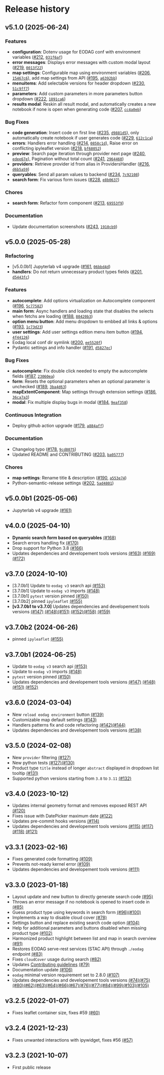 # Release history

## v5.1.0 (2025-06-24)

### Features

- **configuration**: Dotenv usage for EODAG conf with environment variables
  ([#212](https://github.com/CS-SI/eodag-labextension/pull/212),
  [`031f6af`](https://github.com/CS-SI/eodag-labextension/commit/031f6af2b2960f47f994163e6f33b43c6ef4c1ac))
- **error messages**: Displays error messages with custom modal layout
  ([#219](https://github.com/CS-SI/eodag-labextension/pull/219),
  [`0013f22`](https://github.com/CS-SI/eodag-labextension/commit/0013f222b37b9865234b79967d015c3d9aecf588))
- **map settings**: Configurable map using environment variables
  ([#206](https://github.com/CS-SI/eodag-labextension/pull/206),
  [`15467c6`](https://github.com/CS-SI/eodag-labextension/commit/15467c68ee402ea65b459513dd098a95860e8a4a)), add map
  settings from API ([#195](https://github.com/CS-SI/eodag-labextension/pull/195),
  [`a6392bb`](https://github.com/CS-SI/eodag-labextension/commit/a6392bb29c3775068a30aec9a7e2758d440a5f33))
- **menuitems**: Add selectable versions for header dropdown
  ([#230](https://github.com/CS-SI/eodag-labextension/pull/230),
  [`51c9ff7`](https://github.com/CS-SI/eodag-labextension/commit/51c9ff7caa32e37988fbedd61c1f9c55d94b0fb6))
- **parameters**: Add custom parameters in more parameters button dropdown
  ([#222](https://github.com/CS-SI/eodag-labextension/pull/222),
  [`1891ca6`](https://github.com/CS-SI/eodag-labextension/commit/1891ca6493a18350b88ccac0a5b5f7a9143326e5))
- **results modal**: Reskin all result modal, and automatically creates a new notebook if none is open when generating
  code ([#207](https://github.com/CS-SI/eodag-labextension/pull/207),
  [`cc4a0eb`](https://github.com/CS-SI/eodag-labextension/commit/cc4a0eb661847c507e01b1dd744cedbc1c731178))

### Bug Fixes

- **code generation**: Insert code on first line ([#235](https://github.com/CS-SI/eodag-labextension/pull/235),
  [`d9881d5`](https://github.com/CS-SI/eodag-labextension/commit/d9881d5589efa8cd555826121c7561bf93bf3a12)), only
  automatically create notebook if user generates code
  ([#229](https://github.com/CS-SI/eodag-labextension/pull/229),
  [`612c1ca`](https://github.com/CS-SI/eodag-labextension/commit/612c1ca8c04d5713993cd988711f22bc0220265c))
- **errors**: Handlers error handling ([#214](https://github.com/CS-SI/eodag-labextension/pull/214),
  [`0858c1d`](https://github.com/CS-SI/eodag-labextension/commit/0858c1de28a5796b5588578550040982c52132c4)), Raise
  error on conflicting ipyleaflet version ([#218](https://github.com/CS-SI/eodag-labextension/pull/218),
  [`bf68052`](https://github.com/CS-SI/eodag-labextension/commit/bf680527b3f6fe217b57a971a26678348d046cd5))
- **preview**: Search page iteration through provider next page
  ([#240](https://github.com/CS-SI/eodag-labextension/pull/240),
  [`edee67e`](https://github.com/CS-SI/eodag-labextension/commit/edee67e6606f6d9d866054487d15fe889fb72d60)), Pagination
  without total count ([#241](https://github.com/CS-SI/eodag-labextension/pull/241),
  [`2964460`](https://github.com/CS-SI/eodag-labextension/commit/2964460d54da91a48a2dcf7b28545f86af528eb2))
- **providers**: Retrieve provider id from alias in ProvidersHandler
  ([#216](https://github.com/CS-SI/eodag-labextension/pull/216),
  [`d6b5a59`](https://github.com/CS-SI/eodag-labextension/commit/d6b5a59c064107e16ce472a0bca4c0bb14895f33))
- **queryables**: Send all param values to backend
  ([#234](https://github.com/CS-SI/eodag-labextension/pull/234),
  [`7c92108`](https://github.com/CS-SI/eodag-labextension/commit/7c92108fcbe6467abe7a9e2037ac9d1a28325f52))
- **search form**: Fix various form issues ([#228](https://github.com/CS-SI/eodag-labextension/pull/228),
  [`e8b0637`](https://github.com/CS-SI/eodag-labextension/commit/e8b063762cdbecd2a2b5ffa4087b2a4f0ae87772))

### Chores

- **search form**: Refactor form component ([#213](https://github.com/CS-SI/eodag-labextension/pull/213),
  [`69553f9`](https://github.com/CS-SI/eodag-labextension/commit/69553f94512121be836998daeccc9e82ce0bf468))

### Documentation

- Update documentation screenshots ([#243](https://github.com/CS-SI/eodag-labextension/pull/243),
  [`1910cb9`](https://github.com/CS-SI/eodag-labextension/commit/1910cb9dfcc11000a8407240382fb649ce1f95be))

## v5.0.0 (2025-05-28)

### Refactoring

- [v5.0.0b1] Jupyterlab v4 upgrade ([#161](https://github.com/CS-SI/eodag-labextension/pull/161),
  [`06bbd4d`](https://github.com/CS-SI/eodag-labextension/commit/06bbd4d7503c331193237e06c0dca03da9ca3d64))
- **handlers**: Do not return unnecessary product types fields
  ([#201](https://github.com/CS-SI/eodag-labextension/pull/201),
  [`d5443fc`](https://github.com/CS-SI/eodag-labextension/commit/d5443fca95650cfe67bba86c2af34cf55509b5cc))

### Features

- **autocomplete**: Add options virtualization on Autocomplete component
  ([#196](https://github.com/CS-SI/eodag-labextension/pull/196),
  [`5c77582`](https://github.com/CS-SI/eodag-labextension/commit/5c7758292961205951be7087bdcc1078a9223241))
- **main form**: Async handlers and loading state that disables the selects when fetchs are loading
  ([#188](https://github.com/CS-SI/eodag-labextension/pull/188),
  [`80420b3`](https://github.com/CS-SI/eodag-labextension/commit/80420b3c7a37a8dffa92e0df686b160b92bccea3))
- **option menu button**: Add menu dropdown to embbed all links & options
  ([#193](https://github.com/CS-SI/eodag-labextension/pull/193),
  [`1c73d23`](https://github.com/CS-SI/eodag-labextension/commit/1c73d2362cae0eeb751fa6270a84e46935ceb04d))
- **user settings**: Add user settings edition menu item button
  ([#194](https://github.com/CS-SI/eodag-labextension/pull/194),
  [`4f44126`](https://github.com/CS-SI/eodag-labextension/commit/4f44126a75f7bd8e54a26c45e3a1de0bd9fe5b14))
- Eodag local conf dir symlink ([#200](https://github.com/CS-SI/eodag-labextension/pull/200),
  [`ee5520f`](https://github.com/CS-SI/eodag-labextension/commit/ee5520ffb48fb2ba346fea5f4f4f71f9b153ff6b))
- Pydantic settings and info handler ([#191](https://github.com/CS-SI/eodag-labextension/pull/191),
  [`d5827ec`](https://github.com/CS-SI/eodag-labextension/commit/d5827ec6287979ea90ee139cd5939e59bca0c505))

### Bug Fixes

- **autocomplete**: Fix double click needed to empty the autocomplete fields
  ([#187](https://github.com/CS-SI/eodag-labextension/pull/187),
  [`23060ea`](https://github.com/CS-SI/eodag-labextension/commit/23060ea112b4bf6fcbd490f815fd22b832824c4e))
- **form**: Resets the optional parameters when an optional parameter is unchecked
  ([#189](https://github.com/CS-SI/eodag-labextension/pull/189),
  [`3ba4d63`](https://github.com/CS-SI/eodag-labextension/commit/3ba4d634945c030c4cae36b6610172be03f812dc))
- **mapExtentComponent**: Map settings through extension settings
  ([#186](https://github.com/CS-SI/eodag-labextension/pull/186),
  [`36ca7a3`](https://github.com/CS-SI/eodag-labextension/commit/36ca7a3dc3b6e61d39c70e7eb676a4a9d75dd9d1))
- **modal**: Fix multiple display bugs in modal
  ([#184](https://github.com/CS-SI/eodag-labextension/pull/184),
  [`9eaf358`](https://github.com/CS-SI/eodag-labextension/commit/9eaf3584461adc6e78f1500d524d2310f74ef376))

### Continuous Integration

- Deploy github action upgrade ([#179](https://github.com/CS-SI/eodag-labextension/pull/179),
  [`a884aff`](https://github.com/CS-SI/eodag-labextension/commit/a884aff138034f94fa617b9e0a4512cb93107f02))

### Documentation

- Changelog typo ([#178](https://github.com/CS-SI/eodag-labextension/pull/178),
  [`9cd8075`](https://github.com/CS-SI/eodag-labextension/commit/9cd80758e9f8fc59bfe23b873f78faa46330ccc1))
- Updated README and CONTRIBUTING ([#203](https://github.com/CS-SI/eodag-labextension/pull/203),
  [`ba05777`](https://github.com/CS-SI/eodag-labextension/commit/ba05777fedd94fd0c62ad26c0fc1cf89bc9c3d09))

### Chores

- **map settings**: Rename title & description
  ([#190](https://github.com/CS-SI/eodag-labextension/pull/190),
  [`a553e74`](https://github.com/CS-SI/eodag-labextension/commit/a553e741ffbd160e38a69e95e2ce35795eae62af))
- Python-semantic-release settings ([#202](https://github.com/CS-SI/eodag-labextension/pull/202),
  [`5ad4801`](https://github.com/CS-SI/eodag-labextension/commit/5ad48016ff73b6d147a605258b0fbe236c0baba1))

## v5.0.0b1 (2025-05-06)

- Jupyterlab v4 upgrade [(#161)](https://github.com/CS-SI/eodag-labextension/pull/161)

## v4.0.0 (2025-04-10)

- **Dynamic search form based on queryables** [(#168)](https://github.com/CS-SI/eodag-labextension/pull/168)
- Search errors handling fix [(#170)](https://github.com/CS-SI/eodag-labextension/pull/170)
- Drop support for Python 3.8 [(#166)](https://github.com/CS-SI/eodag-labextension/pull/166)
- Updates dependencies and developement tools versions [(#163)](https://github.com/CS-SI/eodag-labextension/pull/163)
  [(#169)](https://github.com/CS-SI/eodag-labextension/pull/169)[(#172)](https://github.com/CS-SI/eodag-labextension/pull/172)

## v3.7.0 (2024-10-10)

- [3.7.0b1] Update to `eodag v3` search api [(#153)](https://github.com/CS-SI/eodag-labextension/pull/153)
- [3.7.0b1] Update to `eodag v3` imports [(#148)](https://github.com/CS-SI/eodag-labextension/pull/148)
- [3.7.0b1] `pytest` version pinned [(#150)](https://github.com/CS-SI/eodag-labextension/pull/150)
- [3.7.0b2] pinned `ipyleaflet` [(#155)](https://github.com/CS-SI/eodag-labextension/pull/155)
- **[v3.7.0b1 to v3.7.0]** Updates dependencies and developement tools versions [(#147)](https://github.com/CS-SI/eodag-labextension/pull/147)
  [(#148)](https://github.com/CS-SI/eodag-labextension/pull/148)[(#151)](https://github.com/CS-SI/eodag-labextension/pull/151)
  [(#152)](https://github.com/CS-SI/eodag-labextension/pull/152)[(#158)](https://github.com/CS-SI/eodag-labextension/pull/158)
  [(#159)](https://github.com/CS-SI/eodag-labextension/pull/159)

## v3.7.0b2 (2024-06-26)

- pinned `ipyleaflet` [(#155)](https://github.com/CS-SI/eodag-labextension/pull/155)

## v3.7.0b1 (2024-06-25)

- Update to `eodag v3` search api [(#153)](https://github.com/CS-SI/eodag-labextension/pull/153)
- Update to `eodag v3` imports [(#148)](https://github.com/CS-SI/eodag-labextension/pull/148)
- `pytest` version pinned [(#150)](https://github.com/CS-SI/eodag-labextension/pull/150)
- Updates dependencies and developement tools versions [(#147)](https://github.com/CS-SI/eodag-labextension/pull/147)
  [(#148)](https://github.com/CS-SI/eodag-labextension/pull/148)[(#151)](https://github.com/CS-SI/eodag-labextension/pull/151)
  [(#152)](https://github.com/CS-SI/eodag-labextension/pull/152)

## v3.6.0 (2024-03-04)

- New `reload eodag environment` button [(#139)](https://github.com/CS-SI/eodag-labextension/pull/139)
- Customizable map default settings [(#143)](https://github.com/CS-SI/eodag-labextension/pull/143)
- Handlers patterns fix and code refactoring [(#142)](https://github.com/CS-SI/eodag-labextension/pull/142)[(#144)](https://github.com/CS-SI/eodag-labextension/pull/144)
- Updates dependencies and developement tools versions [(#138)](https://github.com/CS-SI/eodag-labextension/pull/138)

## v3.5.0 (2024-02-08)

- New `provider` filtering [(#127)](https://github.com/CS-SI/eodag-labextension/pull/127)
- New python tests [(#127)](https://github.com/CS-SI/eodag-labextension/pull/127)[(#130)](https://github.com/CS-SI/eodag-labextension/pull/130)
- Product type `title` instead of longer `abstract` displayed in dropdown list tooltip [(#131)](https://github.com/CS-SI/eodag-labextension/pull/131)
- Supported python versions starting from `3.8` to `3.11` [(#132)](https://github.com/CS-SI/eodag-labextension/pull/132)

## v3.4.0 (2023-10-12)

- Updates internal geometry format and removes exposed REST API [(#120)](https://github.com/CS-SI/eodag-labextension/pull/120)
- Fixes issue with DatePicker maximum date [(#122)](https://github.com/CS-SI/eodag-labextension/pull/122)
- Updates pre-commit hooks versions [(#114)](https://github.com/CS-SI/eodag-labextension/pull/114)
- Updates dependencies and developement tools versions [(#115)](https://github.com/CS-SI/eodag-labextension/pull/115)
  [(#117)](https://github.com/CS-SI/eodag-labextension/pull/117)[(#118)](https://github.com/CS-SI/eodag-labextension/pull/118)
  [(#121)](https://github.com/CS-SI/eodag-labextension/pull/121)

## v3.3.1 (2023-02-16)

- Fixes generated code formatting [(#109)](https://github.com/CS-SI/eodag-labextension/pull/109)
- Prevents not-ready kernel error [(#109)](https://github.com/CS-SI/eodag-labextension/pull/109)
- Updates dependencies and developement tools versions [(#111)](https://github.com/CS-SI/eodag-labextension/pull/111)

## v3.3.0 (2023-01-18)

- Layout update and new button to directly generate search code [(#95)](https://github.com/CS-SI/eodag-labextension/pull/95)
- Throws an error message if no notebook is opened to insert code in [(#85)](https://github.com/CS-SI/eodag-labextension/pull/85)
- Guess product type using keywords in search form [(#96)](https://github.com/CS-SI/eodag-labextension/pull/96)[(#100)](https://github.com/CS-SI/eodag-labextension/pull/100)
- Implements a way to disable cloud cover [(#78)](https://github.com/CS-SI/eodag-labextension/pull/78)
- Settings button and replace existing search code option [(#104)](https://github.com/CS-SI/eodag-labextension/pull/104)
- Help for additional parameters and buttons disabled when missing product type [(#102)](https://github.com/CS-SI/eodag-labextension/pull/102)
- Harmonized product highlight between list and map in search overview [(#91)](https://github.com/CS-SI/eodag-labextension/pull/91)
- Restores EODAG serve-rest services (STAC API) through `./eodag` endpoint
  [(#83)](https://github.com/CS-SI/eodag-labextension/pull/83)
- Fixes `cloudCover` usage during search [(#82)](https://github.com/CS-SI/eodag-labextension/pull/82)
- Updates [Contributing guidelines](https://github.com/CS-SI/eodag-labextension/blob/develop/CONTRIBUTING.md)
  [(#79)](https://github.com/CS-SI/eodag-labextension/pull/79)
- Documentation update [(#106)](https://github.com/CS-SI/eodag-labextension/pull/106)
- `eodag` minimal version requirement set to 2.8.0 [(#107)](https://github.com/CS-SI/eodag-labextension/pull/107)
- Updates dependencies and developement tools versions [(#74)](https://github.com/CS-SI/eodag-labextension/pull/74)[(#75)](https://github.com/CS-SI/eodag-labextension/pull/75)[(#80)](https://github.com/CS-SI/eodag-labextension/pull/80)[(#62)](https://github.com/CS-SI/eodag-labextension/pull/62)[(#63)](https://github.com/CS-SI/eodag-labextension/pull/63)[(#64)](https://github.com/CS-SI/eodag-labextension/pull/64)[(#66)](https://github.com/CS-SI/eodag-labextension/pull/66)[(#67)](https://github.com/CS-SI/eodag-labextension/pull/67)[(#76)](https://github.com/CS-SI/eodag-labextension/pull/76)[(#77)](https://github.com/CS-SI/eodag-labextension/pull/77)[(#84)](https://github.com/CS-SI/eodag-labextension/pull/84)[(#99)](https://github.com/CS-SI/eodag-labextension/pull/99)[(#103)](https://github.com/CS-SI/eodag-labextension/pull/103)[(#105)](https://github.com/CS-SI/eodag-labextension/pull/105)

## v3.2.5 (2022-01-07)

- Fixes leaflet container size, fixes #59 [(#60)](https://github.com/CS-SI/eodag-labextension/pull/60)

## v3.2.4 (2021-12-23)

- Fixes unwanted interactions with ipywidget, fixes #56 [(#57)](https://github.com/CS-SI/eodag-labextension/pull/57)

## v3.2.3 (2021-10-07)

- First public release
